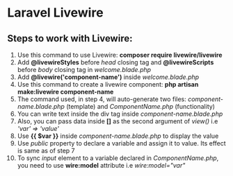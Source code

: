 # Laravel Livewire
## Steps to work with Livewire:
1. Use this command to use Livewire: **composer require livewire/livewire**
2. Add **@livewireStyles** before *head* closing tag and **@livewireScripts** before *body* closing tag in *welcome.blade.php*
3. Add **@livewire('component-name')** inside *welcome.blade.php*
4. Use this command to create a livewire component: **php artisan make:livewire component-name**
5. The command used, in step 4, will auto-generate two files: *component-name.blade.php* (template) and *ComponentName.php* (functionality)
6. You can write text inside the div tag inside *component-name.blade.php*
7. Also, you can pass data inside **[]** as the second argument of *view()* i.e *'var' => 'value'*
8. Use **{{ $var }}** inside *component-name.blade.php* to display the value
9. Use *public* property to declare a variable and assign it to value. Its effect is same as of step 7
10. To sync *input* element to a variable declared in *ComponentName.php*, you need to use **wire:model** attribute i.e *wire:model="var"*
